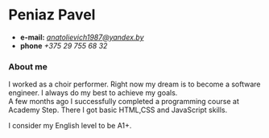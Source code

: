 # **Peniaz Pavel**
* **e-mail:** *anatolievich1987@yandex.by*
* **phone** *+375 29 755 68 32*
### About me
I worked as a choir performer. Right now my dream is to become a software engineer. I always do my best to achieve my goals.   
A few months ago I successfully completed a programming course at Academy Step. There I got basic HTML,CSS and JavaScript skills.

I consider my English level to be A1+.
